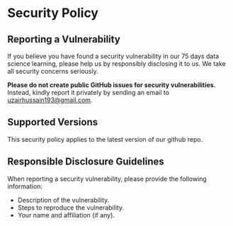 # Security Policy

## Reporting a Vulnerability

If you believe you have found a security vulnerability in our 75 days data science learning, please help us by responsibly disclosing it to us. We take all security concerns seriously.

**Please do not create public GitHub issues for security vulnerabilities.** Instead, kindly report it privately by sending an email to [uzairhussain193@gmail.com](mailto:uzairhussain193@gmail.com).

## Supported Versions

This security policy applies to the latest version of our github repo.

## Responsible Disclosure Guidelines

When reporting a security vulnerability, please provide the following information:

- Description of the vulnerability.
- Steps to reproduce the vulnerability.
- Your name and affiliation (if any).


